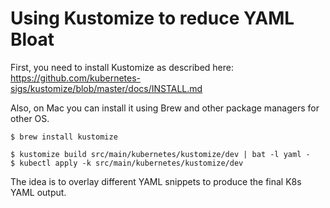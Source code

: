 # Using Kustomize to reduce YAML Bloat

First, you need to install Kustomize as described here: https://github.com/kubernetes-sigs/kustomize/blob/master/docs/INSTALL.md

Also, on Mac you can install it using Brew and other package managers for other OS.
```
$ brew install kustomize

$ kustomize build src/main/kubernetes/kustomize/dev | bat -l yaml -
$ kubectl apply -k src/main/kubernetes/kustomize/dev
```

The idea is to overlay different YAML snippets to produce the final K8s YAML output. 
